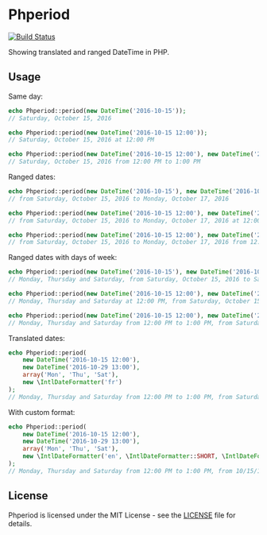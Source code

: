 Phperiod
========

[![Build Status](https://travis-ci.org/maidmaid/phperiod.svg?branch=master)](https://travis-ci.org/maidmaid/phperiod)

Showing translated and ranged DateTime in PHP.

Usage
-----

Same day:

```php
echo Phperiod::period(new DateTime('2016-10-15'));
// Saturday, October 15, 2016

echo Phperiod::period(new DateTime('2016-10-15 12:00'));
// Saturday, October 15, 2016 at 12:00 PM

echo Phperiod::period(new DateTime('2016-10-15 12:00'), new DateTime('2016-10-15 13:00'));
// Saturday, October 15, 2016 from 12:00 PM to 1:00 PM
```

Ranged dates:

```php
echo Phperiod::period(new DateTime('2016-10-15'), new DateTime('2016-10-17'));
// from Saturday, October 15, 2016 to Monday, October 17, 2016

echo Phperiod::period(new DateTime('2016-10-15 12:00'), new DateTime('2016-10-17'));
// from Saturday, October 15, 2016 to Monday, October 17, 2016 at 12:00 PM

echo Phperiod::period(new DateTime('2016-10-15 12:00'), new DateTime('2016-10-17 13:00'));
// from Saturday, October 15, 2016 to Monday, October 17, 2016 from 12:00 PM to 1:00 PM
```

Ranged dates with days of week: 

```php
echo Phperiod::period(new DateTime('2016-10-15'), new DateTime('2016-10-29'), array('Mon', 'Thu', 'Sat'));
// Monday, Thursday and Saturday, from Saturday, October 15, 2016 to Saturday, October 29, 2016

echo Phperiod::period(new DateTime('2016-10-15 12:00'), new DateTime('2016-10-29'), array('Mon', 'Thu', 'Sat'));
// Monday, Thursday and Saturday at 12:00 PM, from Saturday, October 15, 2016 to Saturday, October 29, 2016

echo Phperiod::period(new DateTime('2016-10-15 12:00'), new DateTime('2016-10-29 13:00'), array('Mon', 'Thu', 'Sat'));
// Monday, Thursday and Saturday from 12:00 PM to 1:00 PM, from Saturday, October 15, 2016 to Saturday, October 29, 2016
```

Translated dates:

```php
echo Phperiod::period(
    new DateTime('2016-10-15 12:00'),
    new DateTime('2016-10-29 13:00'),
    array('Mon', 'Thu', 'Sat'),
    new \IntlDateFormatter('fr')
);
// Monday, Thursday and Saturday from 12:00 PM to 1:00 PM, from Saturday, October 15, 2016 to Saturday, October 29, 2016
```

With custom format:

```php
echo Phperiod::period(
    new DateTime('2016-10-15 12:00'),
    new DateTime('2016-10-29 13:00'),
    array('Mon', 'Thu', 'Sat'),
    new \IntlDateFormatter('en', \IntlDateFormatter::SHORT, \IntlDateFormatter::SHORT)
);
// Monday, Thursday and Saturday from 12:00 PM to 1:00 PM, from 10/15/16 to 10/29/16
```

License
-------

Phperiod is licensed under the MIT License - see the [LICENSE](LICENSE) file for details.

